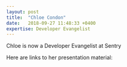 ```yaml
---
layout: post
title:  "Chloe Condon"
date:   2018-09-27 11:48:33 +0400
expertise: Developer Evangelist
---
```


Chloe is now a Developer Evangelist at Sentry

Here are links to her presentation material:

